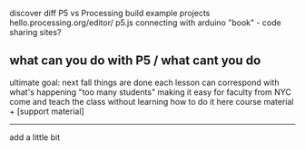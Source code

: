 discover diff P5 vs Processing
build example projects
hello.processing.org/editor/
p5.js connecting with arduino
"book" - code sharing sites?

what can you do with P5 / what cant you do
---
ultimate goal: next fall things are done
each lesson can correspond with what's happening
"too many students"
making it easy for faculty from NYC 
come and teach the class without learning how to do it here
course material + [support material]

---
add a little bit